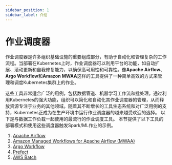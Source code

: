```yaml
---
sidebar_position: 1
sidebar_label: 介绍
---
```


# 作业调度器

作业调度器是许多组织基础设施的重要组成部分，有助于自动化和管理复杂的工作流程。当部署在Kubernetes上时，作业调度器可以利用平台的功能，如自动扩展、滚动更新和自我修复能力，以确保高可用性和可靠性。像**Apache Airflow**、**Argo Workflow**和**Amazon MWAA**这样的工具提供了一种简单高效的方式来管理和调度Kubernetes集群上的作业。

这些工具非常适合广泛的用例，包括数据管道、机器学习工作流和批处理。通过利用Kubernetes的强大功能，组织可以简化和自动化其作业调度器的管理，从而释放资源专注于业务的其他领域。随着其不断增长的工具生态系统和对广泛用例的支持，Kubernetes正成为在生产环境中运行作业调度器的越来越受欢迎的选择。
以下是与数据工作负载一起使用的最流行的作业调度工具。
本节提供了以下工具的部署模式和使用这些调度器触发Spark/ML作业的示例。

1. [Apache Airflow](https://airflow.apache.org/)
2. [Amazon Managed Workflows for Apache Airflow (MWAA)](https://docs.aws.amazon.com/mwaa/latest/userguide/what-is-mwaa.html)
3. [Argo Workflow](https://argoproj.github.io/workflows/)
4. [Prefect](https://www.prefect.io/)
5. [AWS Batch](https://aws.amazon.com/batch/)
